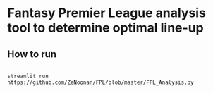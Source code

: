 # Fantasy Premier League analysis tool to determine optimal line-up 

## How to run 
```

streamlit run https://github.com/ZeNoonan/FPL/blob/master/FPL_Analysis.py
```
